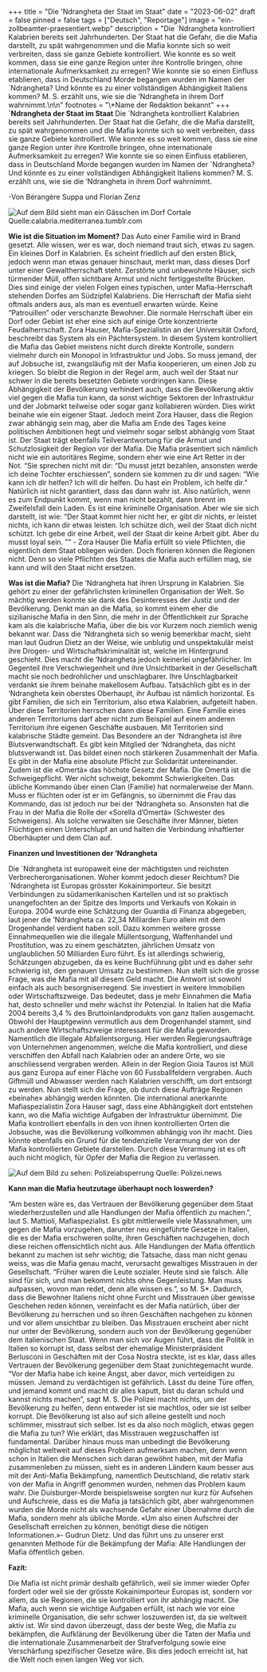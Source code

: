 +++
title = "Die 'Ndrangheta  der Staat im Staat"
date = "2023-06-02"
draft = false
pinned = false
tags = ["Deutsch", "Reportage"]
image = "ein-zollbeamter-praesentiert.webp"
description = "Die ´Ndrangheta kontrolliert Kalabrien bereits seit Jahrhunderten. Der Staat hat die Gefahr, die die Mafia darstellt, zu spät wahrgenommen und die Mafia konnte sich so weit verbreiten, dass sie ganze Gebiete kontrolliert. Wie konnte es so weit kommen, dass sie eine ganze Region unter ihre Kontrolle bringen, ohne internationale Aufmerksamkeit zu erregen? Wie konnte sie so einen Einfluss etablieren, dass in Deutschland Morde begangen wurden im Namen der ´Ndrangheta? Und könnte es zu einer vollständigen Abhängigkeit Italiens kommen? M. S. erzählt uns, wie sie die ‘Ndrangheta in ihrem Dorf wahrnimmt.\n\n"
footnotes = "\\*Name der Redaktion bekannt"
+++
**´Ndrangheta der Staat im Staat**
Die ´Ndrangheta kontrolliert Kalabrien bereits seit Jahrhunderten. Der Staat hat die Gefahr, die die Mafia darstellt, zu spät wahrgenommen und die Mafia konnte sich so weit verbreiten, dass sie ganze Gebiete kontrolliert. Wie konnte es so weit kommen, dass sie eine ganze Region unter ihre Kontrolle bringen, ohne internationale Aufmerksamkeit zu erregen? Wie konnte sie so einen Einfluss etablieren, dass in Deutschland Morde begangen wurden im Namen der ´Ndrangheta? Und könnte es zu einer vollständigen Abhängigkeit Italiens kommen? M. S. erzählt uns, wie sie die ‘Ndrangheta in ihrem Dorf wahrnimmt. 


\-Von Bérangère Suppa und Florian Zenz



![Auf dem Bild sieht man ein Gässchen im Dorf Cortale Quelle:calabria.mediterranea.tumblr.com](bild-cortale.jpg)

**Wie ist die Situation im Moment?**
Das Auto einer Familie wird in Brand gesetzt. Alle wissen, wer es war, doch niemand traut sich, etwas zu sagen.
Ein kleines Dorf in Kalabrien. Es scheint friedlich auf den ersten Blick, jedoch wenn man etwas genauer hinschaut, merkt man, dass dieses Dorf unter einer Gewaltherrschaft steht. Zerstörte und unbewohnte Häuser, sich türmender Müll, offen sichtbare Armut und nicht fertiggestellte Brücken. Dies sind einige der vielen Folgen eines typischen, unter Mafia-Herrschaft stehenden Dorfes am Südzipfel Kalabriens. Die Herrschaft der Mafia sieht oftmals anders aus, als man es eventuell erwarten würde. Keine “Patrouillen” oder verschanzte Bewohner. Die normale Herrschaft über ein Dorf oder Gebiet ist eher eine sich auf einige Orte konzentrierte Feudalherrschaft. Zora Hauser, Mafia-Spezialistin an der Universität Oxford, beschreibt das System als ein Pächtersystem. In diesem System kontrolliert die Mafia das Gebiet meistens nicht durch direkte Kontrolle, sondern vielmehr durch ein Monopol in Infrastruktur und Jobs. So muss jemand, der auf Jobsuche ist, zwangsläufig mit der Mafia kooperieren, um einen Job zu kriegen. So bleibt die Region in der Regel arm, auch weil der Staat nur schwer in die bereits besetzten Gebiete vordringen kann. Diese Abhängigkeit der Bevölkerung verhindert auch, dass die Bevölkerung aktiv viel gegen die Mafia tun kann, da sonst wichtige Sektoren der Infrastruktur und der Jobmarkt teilweise oder sogar ganz kollabieren würden. Dies wirkt beinahe wie ein eigener Staat. Jedoch meint Zora Hauser, dass die Region zwar abhängig sein mag, aber die Mafia am Ende des Tages keine politischen Ambitionen hegt und vielmehr sogar selbst abhängig vom Staat ist. Der Staat trägt ebenfalls Teilverantwortung für die Armut und Schutzlosigkeit der Region vor der Mafia. Die Mafia präsentiert sich nämlich nicht wie ein autoritäres Regime, sondern eher wie eine Art Retter in der Not. “Sie sprechen nicht mit dir: “Du musst jetzt bezahlen, ansonsten werde ich deine Tochter erschiessen”, sondern sie kommen zu dir und sagen: “Wie kann ich dir helfen? Ich will dir helfen. Du hast ein Problem, ich helfe dir.” Natürlich ist nicht garantiert, dass das dann wahr ist. Also natürlich, wenn es zum Endpunkt kommt, wenn man nicht bezahlt, dann brennt im Zweifelsfall dein Laden. Es ist eine kriminelle Organisation. Aber wie sie sich darstellt, ist wie: “Der Staat kommt hier nicht her, er gibt dir nichts, er leistet nichts, ich kann dir etwas leisten. Ich schütze dich, weil der Staat dich nicht schützt. Ich gebe dir eine Arbeit, weil der Staat dir keine Arbeit gibt. Aber du musst loyal sein. ””  - Zora Hauser
Die Mafia erfüllt so viele Pflichten, die eigentlich dem Staat obliegen würden. Doch florieren können die Regionen nicht. Denn so viele Pflichten des Staates die Mafia auch erfüllen mag, sie kann und will den Staat nicht ersetzen.

**Was ist die Mafia?**
Die ‘Ndrangheta hat ihren Ursprung in Kalabrien. Sie gehört zu einer der gefährlichsten kriminellen Organisation der Welt. So mächtig werden konnte sie dank des Desinteresses der Justiz und der Bevölkerung. Denkt man an die Mafia, so kommt einem eher die sizilianische Mafia in den Sinn, die mehr in der Öffentlichkeit zur Sprache kam als die kalabrische Mafia, über die bis vor Kurzem noch ziemlich wenig bekannt war. Dass die ‘Ndrangheta sich so wenig bemerkbar macht, sieht man laut Gudrun Dietz an der Weise, wie unblutig und unspektakulär meist ihre Drogen- und Wirtschaftskriminalität ist, welche im Hintergrund geschieht. Dies macht die ‘Ndrangheta jedoch keinerlei ungefährlicher. Im Gegenteil ihre Verschwiegenheit und ihre Unsichtbarkeit in der Gesellschaft macht sie noch bedrohlicher und unschlagbarer. Ihre Unschlagbarkeit verdankt sie ihrem beinahe makellosem Aufbau. Tatsächlich gibt es in der ‘Ndrangheta kein oberstes Oberhaupt, ihr Aufbau ist nämlich horizontal. Es gibt Familien, die sich ein Territorium, also etwa Kalabrien, aufgeteilt haben. Über diese Territorien herrschen dann diese Familien. Eine Familie eines anderen Territoriums darf aber nicht zum Beispiel auf einem anderen Territorium ihre eigenen Geschäfte ausbauen. Mit Territorien sind kalabrische Städte gemeint. Das Besondere an der ‘Ndrangheta ist ihre Blutsverwandtschaft. Es gibt kein Mitglied der ‘Ndrangheta, das nicht blutsverwandt ist. Das bildet einen noch stärkeren Zusammenhalt der Mafia.  Es gibt in der Mafia eine absolute Pflicht zur Solidarität untereinander. Zudem ist die «Omertà» das höchste Gesetz der Mafia. Die Omertà ist die Schweigepflicht. Wer nicht schweigt, bekommt Schwierigkeiten. Das übliche Kommando über einen Clan (Familie) hat normalerweise der Mann. Muss er flüchten oder ist er im Gefängnis, so übernimmt die Frau das Kommando, das ist jedoch nur bei der ‘Ndrangheta so. Ansonsten hat die Frau in der Mafia die Rolle der «Sorella d’Omertà» (Schwester des Schweigens). Als solche verwalten sie Geschäfte ihrer Männer, bieten Flüchtigen einen Unterschlupf an und halten die Verbindung inhaftierter Oberhäupter und dem Clan auf. 

**Finanzen und Investitionen der ‘Ndrangheta**  

Die ´Ndrangheta ist europaweit eine der mächtigsten und reichsten Verbrecherorganisationen. Woher kommt jedoch dieser Reichtum? Die ´Ndrangheta ist Europas grösster Kokainimporteur. Sie besitzt Verbindungen zu südamerikanischen Kartellen und ist so praktisch unangefochten an der Spitze des Imports und Verkaufs von Kokain in Europa. 2004 wurde eine Schätzung der Guardia di Finanza abgegeben, laut jener die ’Ndrangheta ca. 22,34 Milliarden Euro allein mit dem Drogenhandel verdient haben soll. Dazu kommen weitere grosse Einnahmequellen wie die illegale Müllentsorgung, Waffenhandel und Prostitution, was zu einem geschätzten, jährlichen Umsatz von unglaublichen 50 Milliarden Euro führt. Es ist allerdings schwierig, Schätzungen abzugeben, da es keine Buchführung gibt und es daher sehr schwierig ist, den genauen Umsatz zu bestimmen. Nun stellt sich die grosse Frage, was die Mafia mit all diesem Geld macht. Die Antwort ist sowohl einfach als auch besorgniserregend. Sie investiert in weitere Immobilien oder Wirtschaftszweige. Das bedeutet, dass je mehr Einnahmen die Mafia hat, desto schneller und mehr wächst ihr Potenzial. In Italien hat die Mafia 2004 bereits 3,4 % des Bruttoinlandprodukts von ganz Italien ausgemacht.  Obwohl der Hauptgewinn vermutlich aus dem Drogenhandel stammt, sind auch andere Wirtschaftszweige interessant für die Mafia geworden. Namentlich die illegale Abfallentsorgung. Hier werden Regierungsaufträge von Unternehmen angenommen, welche die Mafia kontrolliert, und diese verschiffen den Abfall nach Kalabrien oder an andere Orte, wo sie anschliessend vergraben werden. Allein in der Region Gioia Tauros ist Müll aus ganz Europa auf einer Fläche von 60 Fussballfeldern vergraben. Auch Giftmüll und Abwasser werden nach Kalabrien verschifft, um dort entsorgt zu werden.
Nun stellt sich die Frage, ob durch diese Aufträge Regionen «beinahe» abhängig werden könnten. Die international anerkannte Mafiaspezialistin Zora Hauser sagt, dass eine Abhängigkeit dort entstehen kann, wo die Mafia wichtige Aufgaben der Infrastruktur übernimmt. Die Mafia kontrolliert ebenfalls in den von ihnen kontrollierten Orten die Jobsuche, was die Bevölkerung vollkommen abhängig von ihr macht. Dies könnte ebenfalls ein Grund für die tendenzielle Verarmung der von der Mafia kontrollierten Gebiete darstellen. Durch diese Verarmung ist es oft auch nicht möglich, für Opfer der Mafia die Region zu verlassen. 

![Auf dem Bild zu sehen: Polizeiabsperrung Quelle: Polizei.news ](bild2.jpg)

**Kann man die Mafia heutzutage überhaupt noch loswerden?**

“Am besten wäre es, das Vertrauen der Bevölkerung gegenüber dem Staat wiederherzustellen und alle Handlungen der Mafia öffentlich zu machen.”, laut S. Mattioli, Mafiaspezialist. Es gibt mittlerweile viele Massnahmen, um gegen die Mafia vorzugehen, darunter neu eingeführte Gesetze in Italien, die es der Mafia erschweren sollte, ihren Geschäften nachzugehen, doch diese reichen offensichtlich nicht aus. Alle Handlungen der Mafia öffentlich bekannt zu machen ist sehr wichtig; die Tatsache, dass man nicht genau weiss, was die Mafia genau macht, verursacht gewaltiges Misstrauen in der Gesellschaft. “Früher waren die Leute sozialer. Heute sind sie falsch. Alle sind für sich, und man bekommt nichts ohne Gegenleistung. Man muss aufpassen, wovon man redet, denn alle wissen es.”, so M. S*. Dadurch, dass die Bewohner Italiens nicht ohne Furcht und Misstrauen über gewisse Geschehen reden können, vereinfacht es der Mafia natürlich, über der Bevölkerung zu herrschen und so ihren Geschäften nachgehen zu können und vor allem unsichtbar zu bleiben. Das Misstrauen erscheint aber nicht nur unter der Bevölkerung, sondern auch von der Bevölkerung gegenüber dem italienischen Staat. Wenn man sich vor Augen führt, dass die Politik in Italien so korrupt ist, dass selbst der ehemalige Ministerpräsident Berlusconi in Geschäften mit der Cosa Nostra steckte, ist es klar, dass alles Vertrauen der Bevölkerung gegenüber dem Staat zunichtegemacht wurde. “Vor der Mafia habe ich keine Angst, aber davor, mich verteidigen zu müssen. Jemand zu verdächtigen ist gefährlich. Lässt du deine Türe offen, und jemand kommt und macht dir alles kaputt, bist du daran schuld und kannst nichts machen”, sagt M. S. Die Polizei macht nichts, um der Bevölkerung zu helfen, denn entweder ist sie machtlos, oder sie ist selber korrupt. Die Bevölkerung ist also auf sich alleine gestellt und noch schlimmer, misstraut sich selber. Ist es da also noch möglich, etwas gegen die Mafia zu tun? Wie erklärt, das Misstrauen wegzuschaffen ist fundamental. Darüber hinaus muss man unbedingt die Bevölkerung möglichst weltweit auf dieses Problem aufmerksam machen, denn wenn schon in Italien die Menschen sich daran gewöhnt haben, mit der Mafia zusammenleben zu müssen, sieht es in anderen Ländern kaum besser aus mit der Anti-Mafia Bekämpfung, namentlich Deutschland, die relativ stark von der Mafia in Angriff genommen wurden, nehmen das Problem kaum wahr. Die Duisburger-Morde beispielsweise sorgten nur kurz für Aufsehen und Aufschreie, dass es die Mafia ja tatsächlich gibt, aber wahrgenommen wurden die Morde nicht als wachsende Gefahr einer Übernahme durch die Mafia, sondern mehr als übliche Morde. «Um also einen Aufschrei der Gesellschaft erreichen zu können, benötigt diese die nötigen Informationen.»- Gudrun Dietz. Und das führt uns zu unserer erst genannten Methode für die Bekämpfung der Mafia: Alle Handlungen der Mafia öffentlich geben. 

**Fazit:** 

Die Mafia ist nicht primär deshalb gefährlich, weil sie immer wieder Opfer fordert oder weil sie der grösste Kokainimporteur Europas ist, sondern vor allem, da sie Regionen, die sie kontrolliert von ihr abhängig macht. Die Mafia, auch wenn sie wichtige Aufgaben erfüllt, ist nach wie vor eine kriminelle Organisation, die sehr schwer loszuwerden ist, da sie weltweit aktiv ist. Wir sind davon überzeugt, dass der beste Weg, die Mafia zu bekämpfen, die Aufklärung der Bevölkerung über die Taten der Mafia und die internationale Zusammenarbeit der Strafverfolgung sowie eine Verschärfung spezifischer Gesetze wäre. Bis dies jedoch erreicht ist, hat die Welt noch einen langen Weg vor sich.